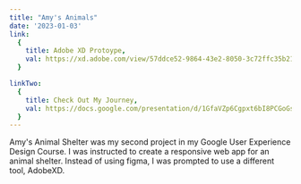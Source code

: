 ```yaml
---
title: "Amy's Animals"
date: '2023-01-03'
link:
  {
    title: Adobe XD Protoype,
    val: https://xd.adobe.com/view/57ddce52-9864-43e2-8050-3c72ffc35b21-028e/?fullscreen,
  }

linkTwo:
  {
    title: Check Out My Journey,
    val: https://docs.google.com/presentation/d/1GfaVZp6Cgpxt6bI8PCGoGs3uy12inxqO7bIfumWPfqM/edit?usp=sharing,
  }
---
```


Amy's Animal Shelter was my second project in my Google User Experience Design Course. I was instructed to create a responsive web app for an animal shelter. Instead of using figma, I was prompted to use a different tool, AdobeXD.
